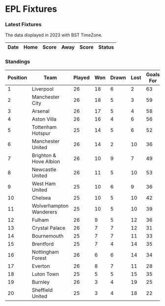 # EPL Fixtures

### Latest Fixtures

The data displayed in 2023 with BST TimeZone.

<!-- START_TABLE -->
| Date | Home | Score | Away | Score | Status |
|-------------|--------|--------------|--------|--------------|--------|
<!-- END_TABLE -->

### Standings

<!-- START_STANDINGS -->
| Position | Team | Played | Won | Drawn | Lost | Goals For | Goals Against | Goal Difference | Points |
|----------|------|--------|-----|-------|------|-----------|---------------|-----------------|--------|
| 1 | Liverpool | 26 | 18 | 6 | 2 | 63 | 25 | 38 | 60 |
| 2 | Manchester City | 26 | 18 | 5 | 3 | 59 | 26 | 33 | 59 |
| 3 | Arsenal | 26 | 17 | 5 | 4 | 58 | 22 | 36 | 56 |
| 4 | Aston Villa | 26 | 16 | 4 | 6 | 56 | 35 | 21 | 52 |
| 5 | Tottenham Hotspur | 25 | 14 | 5 | 6 | 52 | 38 | 14 | 47 |
| 6 | Manchester United | 26 | 14 | 2 | 10 | 36 | 36 | 0 | 44 |
| 7 | Brighton & Hove Albion | 26 | 10 | 9 | 7 | 49 | 41 | 8 | 39 |
| 8 | Newcastle United | 26 | 11 | 5 | 10 | 53 | 41 | 12 | 38 |
| 9 | West Ham United | 25 | 10 | 6 | 9 | 36 | 44 | -8 | 36 |
| 10 | Chelsea | 25 | 10 | 5 | 10 | 42 | 41 | 1 | 35 |
| 11 | Wolverhampton Wanderers | 25 | 10 | 5 | 10 | 39 | 40 | -1 | 35 |
| 12 | Fulham | 26 | 9 | 5 | 12 | 36 | 42 | -6 | 32 |
| 13 | Crystal Palace | 26 | 7 | 7 | 12 | 31 | 44 | -13 | 28 |
| 14 | Bournemouth | 25 | 7 | 7 | 11 | 33 | 47 | -14 | 28 |
| 15 | Brentford | 25 | 7 | 4 | 14 | 35 | 44 | -9 | 25 |
| 16 | Nottingham Forest | 26 | 6 | 6 | 14 | 34 | 48 | -14 | 24 |
| 17 | Everton | 26 | 8 | 7 | 11 | 28 | 34 | -6 | 21 |
| 18 | Luton Town | 25 | 5 | 5 | 15 | 35 | 51 | -16 | 20 |
| 19 | Burnley | 26 | 3 | 4 | 19 | 25 | 58 | -33 | 13 |
| 20 | Sheffield United | 25 | 3 | 4 | 18 | 22 | 65 | -43 | 13 |
<!-- END_STANDINGS -->
